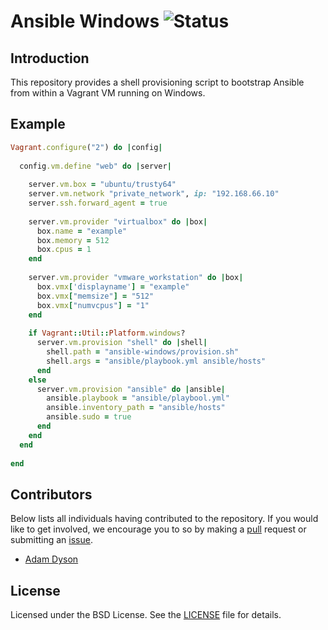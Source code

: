# Ansible Windows ![Status](https://img.shields.io/badge/project-maintained-brightgreen.svg)

## Introduction

This repository provides a shell provisioning script to bootstrap Ansible from within a Vagrant VM running on Windows.

## Example

```ruby
Vagrant.configure("2") do |config|
  
  config.vm.define "web" do |server|
    
    server.vm.box = "ubuntu/trusty64"
    server.vm.network "private_network", ip: "192.168.66.10"
    server.ssh.forward_agent = true
    
    server.vm.provider "virtualbox" do |box|
      box.name = "example"
      box.memory = 512
      box.cpus = 1
    end
    
    server.vm.provider "vmware_workstation" do |box|
      box.vmx['displayname'] = "example"
      box.vmx["memsize"] = "512"
      box.vmx["numvcpus"] = "1"
    end
    
    if Vagrant::Util::Platform.windows?
      server.vm.provision "shell" do |shell|
        shell.path = "ansible-windows/provision.sh"
        shell.args = "ansible/playbook.yml ansible/hosts"
      end
    else
      server.vm.provision "ansible" do |ansible|
        ansible.playbook = "ansible/playbool.yml"
        ansible.inventory_path = "ansible/hosts"
        ansible.sudo = true
      end
    end
  end
  
end
```

## Contributors

Below lists all individuals having contributed to the repository. If you would like to get involved, we encourage
you to so by making a [pull](../../pulls) request or submitting an [issue](../../issues).

* [Adam Dyson](https://github.com/adamdyson)

## License

Licensed under the BSD License. See the [LICENSE](/LICENSE) file for details.